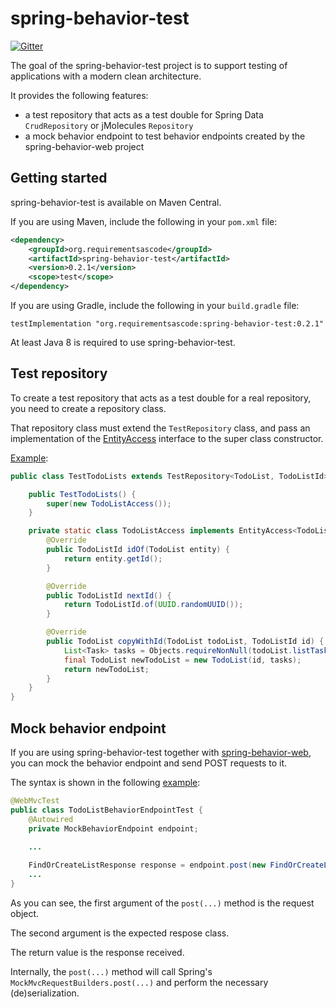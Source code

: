 # spring-behavior-test
[![Gitter](https://badges.gitter.im/requirementsascode/community.svg)](https://gitter.im/requirementsascode/community?utm_source=badge&utm_medium=badge&utm_campaign=pr-badge)

The goal of the spring-behavior-test project is to support testing of applications with a modern clean architecture.

It provides the following features:
* a test repository that acts as a test double for Spring Data `CrudRepository` or jMolecules `Repository`
* a mock behavior endpoint to test behavior endpoints created by the spring-behavior-web project

## Getting started
spring-behavior-test is available on Maven Central.

If you are using Maven, include the following in your `pom.xml` file:

``` xml
<dependency>
	<groupId>org.requirementsascode</groupId>
	<artifactId>spring-behavior-test</artifactId>
	<version>0.2.1</version>
	<scope>test</scope>
</dependency>
```

If you are using Gradle, include the following in your `build.gradle` file:

```
testImplementation "org.requirementsascode:spring-behavior-test:0.2.1"
```

At least Java 8 is required to use spring-behavior-test.

## Test repository
To create a test repository that acts as a test double for a real repository, you need to create a repository class.

That repository class must extend the `TestRepository` class, and pass an implementation of the [EntityAccess](https://github.com/bertilmuth/modern-clean-architecture/blob/main/spring-behavior-test/src/main/java/org/requirementsascode/spring/behavior/test/EntityAccess.java) interface to the super class constructor.

[Example](https://github.com/bertilmuth/modern-clean-architecture/blob/main/samples/todolist/src/test/java/com/example/todolist/domain/TestTodoLists.java):

``` java
public class TestTodoLists extends TestRepository<TodoList, TodoListId> implements TodoLists {

	public TestTodoLists() {
		super(new TodoListAccess());
	}

	private static class TodoListAccess implements EntityAccess<TodoList, TodoListId> {
		@Override
		public TodoListId idOf(TodoList entity) {
			return entity.getId();
		}

		@Override
		public TodoListId nextId() {
			return TodoListId.of(UUID.randomUUID());
		}

		@Override
		public TodoList copyWithId(TodoList todoList, TodoListId id) {
			List<Task> tasks = Objects.requireNonNull(todoList.listTasks(), "tasks must not be null!");
			final TodoList newTodoList = new TodoList(id, tasks);
			return newTodoList;
		}
	}
}
```

## Mock behavior endpoint
If you are using spring-behavior-test together with [spring-behavior-web](https://github.com/bertilmuth/modern-clean-architecture/tree/main/spring-behavior-web), you can mock the behavior endpoint and send POST requests to it.

The syntax is shown in the following [example](https://github.com/bertilmuth/modern-clean-architecture/blob/main/samples/todolist/src/test/java/com/example/todolist/adapter/spring/TodoListBehaviorEndpointTest.java):

``` java 
@WebMvcTest
public class TodoListBehaviorEndpointTest {
	@Autowired
	private MockBehaviorEndpoint endpoint;
	
	...

	FindOrCreateListResponse response = endpoint.post(new FindOrCreateListRequest(), FindOrCreateListResponse.class);
	...
}
```

As you can see, the first argument of the `post(...)` method is the request object.

The second argument is the expected respose class.

The return value is the response received.

Internally, the `post(...)` method will call Spring's `MockMvcRequestBuilders.post(...)` and perform the necessary (de)serialization.

